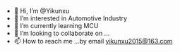 - 👋 Hi, I’m @Yikunxu
- 👀 I’m interested in Automotive Industry
- 🌱 I’m currently learning MCU
- 💞️ I’m looking to collaborate on ...
- 📫 How to reach me ...by email yikunxu2015@163.com

<!---
Yikunxu/Yikunxu is a ✨ special ✨ repository because its `README.md` (this file) appears on your GitHub profile.
You can click the Preview link to take a look at your changes.
--->
